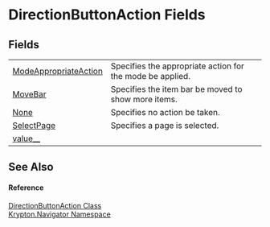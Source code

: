 # DirectionButtonAction Fields




## Fields
<table>
<tr>
<td><a href="bf33697e-d79f-2b08-be8a-3ac2cdc007f1.md">ModeAppropriateAction</a></td>
<td>Specifies the appropriate action for the mode be applied.</td></tr>
<tr>
<td><a href="02f37e1d-a621-f07b-8bc6-e311699ef88e.md">MoveBar</a></td>
<td>Specifies the item bar be moved to show more items.</td></tr>
<tr>
<td><a href="2f33a0d7-5734-6066-f528-2b6165f9d39b.md">None</a></td>
<td>Specifies no action be taken.</td></tr>
<tr>
<td><a href="6f1c139c-714d-73d8-b7b9-8b7373b2faf2.md">SelectPage</a></td>
<td>Specifies a page is selected.</td></tr>
<tr>
<td><a href="412996f4-e050-00a6-93a3-582f15c0d697.md">value__</a></td>
<td> </td></tr>
</table>

## See Also


#### Reference
<a href="6769ce63-ca2f-92bf-92a8-d8c63b8e7d52.md">DirectionButtonAction Class</a>  
<a href="a21ac074-d119-3dc6-bd1c-d3a12c0128bc.md">Krypton.Navigator Namespace</a>  
